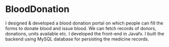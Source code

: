 # BloodDonation

I designed & developed a blood donation portal on which people can fill the forms to donate blood and issue blood. We can fetch records of donors, donations, units available etc. 
I developed the front-end in Javafx. I built the backend using MySQL database for persisting the medicine records.
